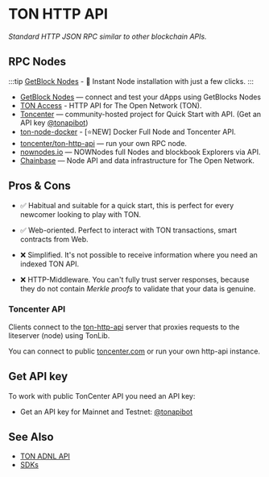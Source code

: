 # TON HTTP API

_Standard HTTP JSON RPC similar to other blockchain APIs._

## RPC Nodes

:::tip
[GetBlock Nodes](https://getblock.io/nodes/ton/) - 🚀 Instant Node installation with just a few clicks.
:::

* [GetBlock Nodes](https://getblock.io/nodes/ton/) — connect and test your dApps using GetBlocks Nodes
* [TON Access](https://www.orbs.com/ton-access/) - HTTP API for The Open Network (TON).
* [Toncenter](https://toncenter.com/api/v2/) — community-hosted project for Quick Start with API. (Get an API key [@tonapibot](https://t.me/tonapibot))
* [ton-node-docker](https://github.com/fmira21/ton-node-docker) - [⭐NEW] Docker Full Node and Toncenter API.
* [toncenter/ton-http-api](https://github.com/toncenter/ton-http-api) — run your own RPC node. 
* [nownodes.io](https://nownodes.io/nodes) — NOWNodes full Nodes and blockbook Explorers via API.
* [Chainbase](https://chainbase.com/chainNetwork/TON) — Node API and data infrastructure for The Open Network.

## Pros & Cons

- ✅ Habitual and suitable for a quick start, this is perfect for every newcomer looking to play with TON.
- ✅ Web-oriented. Perfect to interact with TON transactions, smart contracts from Web.

- ❌ Simplified. It's not possible to receive information where you need an indexed TON API.
- ❌ HTTP-Middleware. You can't fully trust server responses, because they do not contain _Merkle proofs_ to validate that your data is genuine.


### Toncenter API

Clients connect to the [ton-http-api](https://github.com/toncenter/ton-http-api) server that proxies requests to the liteserver (node) using TonLib.

You can connect to public [toncenter.com](https://toncenter.com) or run your own http-api instance.


## Get API key

To work with public TonCenter API you need an API key:

* Get an API key for Mainnet and Testnet: [@tonapibot](https://t.me/tonapibot)

## See Also
* [TON ADNL API](/develop/dapps/apis/adnl)
* [SDKs](/develop/dapps/apis/sdk)

